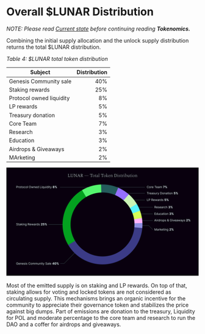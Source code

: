 # Overall $LUNAR Distribution

*NOTE: Please read [Current state](./update.md) before continuing reading **Tokenomics.***

Combining the initial supply allocation and the unlock supply distribution returns the total $LUNAR distribution.

*Table 4: $LUNAR total token distribution*

| **Subject** | **Distribution** |
| --- | ---: |
| Genesis Community sale | 40% |
| Staking rewards | 25% |
| Protocol owned liquidity | 8% |
| LP rewards | 5% |
| Treasury donation | 5% |
| Core Team | 7% |
| Research | 3%|
| Education | 3% |
| Airdrops & Giveaways | 2% |
| MArketing | 2% |

![Total $LUNAR distribution](data/graphs/LUNAR_Total_Token_Distribution.png)

Most of the emitted supply is on staking and LP rewards. On top of that, staking allows for voting and locked tokens are not considered as circulating supply. This mechanisms brings an organic incentive for the community to appreciate their governance token and stabilizes the price against big dumps. Part of emissions are donation to the treasury, Liquidity for POL and moderate percentage to the core team and research to run the DAO and a coffer for airdrops and giveaways.
